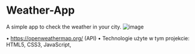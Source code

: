 # Weather-App
A simple app to check the weather in your city.
![image](https://user-images.githubusercontent.com/109671287/181917783-5c1c04b8-f2a6-49d6-9d03-88f2d83ca9d5.png)

• https://openweathermap.org/ (API)
• Technologie użyte w tym projekcie: HTML5, CSS3, JavaScript,
